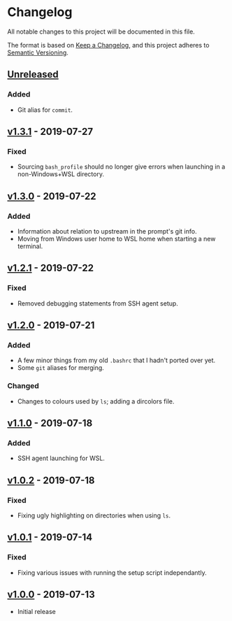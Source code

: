 # Changelog

All notable changes to this project will be documented in this file.

The format is based on [Keep a Changelog](https://keepachangelog.com/en/1.0.0/),
and this project adheres to [Semantic Versioning](https://semver.org/spec/v2.0.0.html).

## [Unreleased]

### Added

- Git alias for `commit`.

## [v1.3.1] - 2019-07-27

### Fixed

- Sourcing `bash_profile` should no longer give errors when launching in a non-Windows+WSL directory.

## [v1.3.0] - 2019-07-22

### Added

- Information about relation to upstream in the prompt's git info.
- Moving from Windows user home to WSL home when starting a new terminal.

## [v1.2.1] - 2019-07-22

### Fixed

- Removed debugging statements from SSH agent setup.

## [v1.2.0] - 2019-07-21

### Added

- A few minor things from my old `.bashrc` that I hadn't ported over yet.
- Some `git` aliases for merging.

### Changed

- Changes to colours used by `ls`; adding a dircolors file.

## [v1.1.0] - 2019-07-18

### Added

- SSH agent launching for WSL.

## [v1.0.2] - 2019-07-18

### Fixed

- Fixing ugly highlighting on directories when using `ls`.

## [v1.0.1] - 2019-07-14

### Fixed

- Fixing various issues with running the setup script independantly.

## [v1.0.0] - 2019-07-13

- Initial release

[Unreleased]: https://github.com/sten626/dotfiles/compare/v1.3.1...HEAD
[v1.3.1]: https://github.com/sten626/dotfiles/compare/v1.3.0...v1.3.1
[v1.3.0]: https://github.com/sten626/dotfiles/compare/v1.2.1...v1.3.0
[v1.2.1]: https://github.com/sten626/dotfiles/compare/v1.2.0...v1.2.1
[v1.2.0]: https://github.com/sten626/dotfiles/compare/v1.1.0...v1.2.0
[v1.1.0]: https://github.com/sten626/dotfiles/compare/v1.0.2...v1.1.0
[v1.0.2]: https://github.com/sten626/dotfiles/compare/v1.0.1...v1.0.2
[v1.0.1]: https://github.com/sten626/dotfiles/compare/v1.0.0...v1.0.1
[v1.0.0]: https://github.com/sten626/dotfiles/releases/tag/v1.0.0
